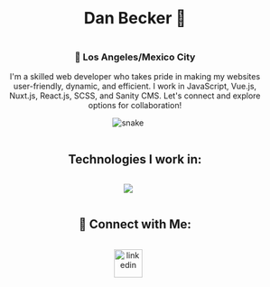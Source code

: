 

<!--h1 without bottom border-->
<div id="user-content-toc">
  <ul align="center">
    <summary><h1 style="display: inline-block">Dan Becker 🐢</h1></summary>
    <h3>📍 Los Angeles/Mexico City </h3>
    <p> I'm a skilled web developer who takes pride in making my websites user-friendly, dynamic, and efficient. I work in JavaScript, Vue.js, Nuxt.js, React.js, SCSS, and Sanity CMS. Let's connect and explore options for collaboration!</p>
    
  </ul>
</div>

<!--- dino -->

<div align="center">
  <img  src="https://github.com/saadeghi/saadeghi/blob/master/dino.gif"
       alt="snake" /></a>
</div>

<div id="user-content-toc">
  <ul align="center">
    <summary><h2 style="display: inline-block"> Technologies I work in: </h2></summary>
  </ul>
</div>

<!--tech stack icons-->
<p align="center">
  <a href="https://skillicons.dev">
    <img src="https://skillicons.dev/icons?i=js,react,vue,scss,css,figma,html,vscode&perline=14" />
  </a>
</p>




<!-- Connect with me -->
<!--h2 without bottom border-->
<div id="user-content-toc">
  <ul align="center">
    <summary><h2 style="display: inline-block">🍜 Connect with Me:</h2></summary>
  </ul>
</div>

<!--icons and links-->
<p align="center">
<a href="https://www.linkedin.com/in/dan-becker-2abb01107/" target="blank"><img align="center" src="https://user-images.githubusercontent.com/88904952/234979284-68c11d7f-1acc-4f0c-ac78-044e1037d7b0.png" alt="linkedin" height="50" width="50" /></a>
  
</p>



